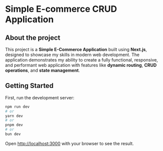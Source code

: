 # Simple E-commerce CRUD Application

## About the project

<!-- <a href="https://github.com/calcom/cal.com">
   <img src="./docs/presentation.gif" alt="Presentation">
  </a> -->

<!-- ![Demo of the e-commerce app](https://example.com/path/to/your-gif.gif) -->

This project is a **Simple E-Commerce Application** built using **Next.js**, designed to showcase my skills in modern web development. The application demonstrates my ability to create a fully functional, responsive, and performant web application with features like **dynamic routing**, **CRUD operations**, and **state management**.

## Getting Started

First, run the development server:

```bash
npm run dev
# or
yarn dev
# or
pnpm dev
# or
bun dev
```

Open [http://localhost:3000](http://localhost:3000) with your browser to see the result.
